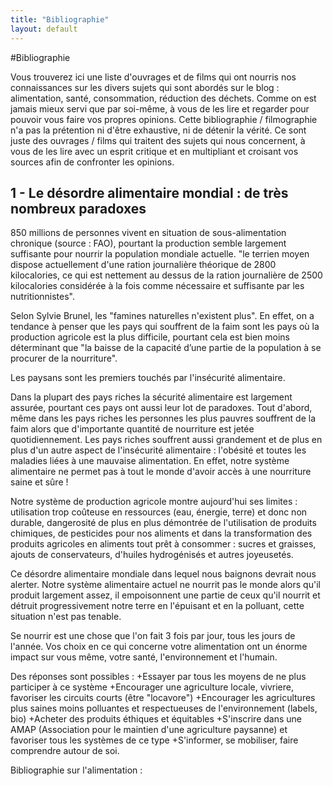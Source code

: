 ```yaml
---
title: "Bibliographie"
layout: default
---
```


#Bibliographie

Vous trouverez ici une liste d'ouvrages et de films qui ont nourris nos connaissances sur les divers sujets qui sont abordés sur le blog : alimentation, santé, consommation, réduction des déchets. Comme on est jamais mieux servi que par soi-même, à vous de les lire et regarder pour pouvoir vous faire vos propres opinions.
Cette bibliographie / filmographie n'a pas la prétention ni d'être exhaustive, ni de détenir la vérité. Ce sont juste des ouvrages / films qui traitent des sujets qui nous concernent, à vous de les lire avec un esprit critique et en multipliant et croisant vos sources afin de confronter les opinions.

## 1 - Le désordre alimentaire mondial : de très nombreux paradoxes

850 millions de personnes vivent en situation de sous-alimentation chronique (source : FAO), pourtant la production semble largement suffisante pour nourrir la population mondiale actuelle. "le terrien moyen dispose actuellement d'une ration journalière théorique de 2800 kilocalories, ce qui est nettement au dessus de la ration journalière de 2500 kilocalories considérée à la fois comme nécessaire et suffisante par les nutritionnistes".

Selon Sylvie Brunel, les "famines naturelles n'existent plus". En effet, on a tendance à penser que les pays qui souffrent de la faim sont les pays où la production agricole est la plus difficile, pourtant cela est bien moins déterminant que "la baisse de la capacité d’une partie de la population à se procurer de la nourriture".

Les paysans sont les premiers touchés par l'insécurité alimentaire.

Dans la plupart des pays riches la sécurité alimentaire est largement assurée, pourtant ces pays ont aussi leur lot de paradoxes. Tout d'abord, même dans les pays riches les personnes les plus pauvres souffrent de la faim alors que d'importante quantité de nourriture est jetée quotidiennement. Les pays riches souffrent aussi grandement et de plus en plus d'un autre aspect de l'insécurité alimentaire : l'obésité et toutes les maladies liées à une mauvaise alimentation. En effet, notre système alimentaire ne permet pas à tout le monde d'avoir accès à une nourriture saine et sûre !

Notre système de production agricole montre aujourd'hui ses limites : utilisation trop coûteuse en ressources (eau, énergie, terre) et donc non durable, dangerosité de plus en plus démontrée de l'utilisation de produits chimiques, de pesticides pour nos aliments et dans la transformation des produits agricoles en aliments tout prêt à consommer : sucres et graisses, ajouts de conservateurs, d'huiles hydrogénisés et autres joyeusetés.

Ce désordre alimentaire mondiale dans lequel nous baignons devrait nous alerter. Notre système alimentaire actuel ne nourrit pas le monde alors qu'il produit largement assez, il empoisonnent une partie de ceux qu'il nourrit et détruit progressivement notre terre en l'épuisant et en la polluant, cette situation n'est pas tenable.

Se nourrir est une chose que l'on fait 3 fois par jour, tous les jours de l'année. Vos choix en ce qui concerne votre alimentation ont un énorme impact sur vous même, votre santé, l'environnement et l'humain.

Des réponses sont possibles :
                    +Essayer par tous les moyens de ne plus participer à ce système
                    +Encourager une agriculture locale, vivriere, favoriser les circuits courts (être "locavore")
                    +Encourager les agricultures plus saines moins polluantes et respectueuses de l'environnement (labels, bio)
                    +Acheter des produits éthiques et équitables
                    +S'inscrire dans une AMAP (Association pour le maintien d'une agriculture paysanne) et favoriser tous les systèmes de ce type
                    +S'informer, se mobiliser, faire comprendre autour de soi.

Bibliographie sur l'alimentation :
